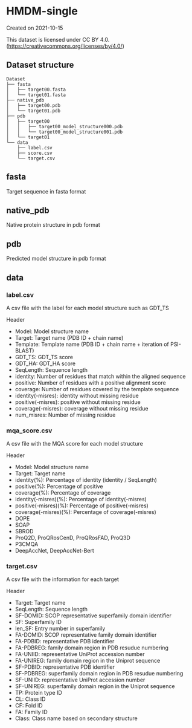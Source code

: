 # HMDM-single

Created on 2021-10-15

This dataset is licensed under CC BY 4.0. (https://creativecommons.org/licenses/by/4.0/)


## Dataset structure

```
Dataset
├── fasta
│   ├── target00.fasta
│   └── target01.fasta
├── native_pdb
│   ├── target00.pdb
│   └── target01.pdb
├── pdb
│   ├── target00
│   │   ├── target00_model_structure000.pdb
│   │   └── target00_model_structure001.pdb
│   └── target01
└── data
    ├── label.csv
    ├── score.csv
    └── target.csv

```


## fasta
Target sequence in fasta format


## native_pdb
Native protein structure in pdb format


## pdb
Predicted model structure in pdb format


## data

### label.csv
A csv file with the label for each model structure such as GDT_TS

Header

* Model: Model structure name
* Target: Target name (PDB ID + chain name)
* Template: Template name (PDB ID + chain name + iteration of PSI-BLAST)
* GDT_TS: GDT_TS score
* GDT_HA: GDT_HA score
* SeqLength: Sequence length
* identity: Number of residues that match within the aligned sequence
* positive: Number of residues with a positive alignment score
* coverage: Number of residues covered by the template sequence
* identity(-misres): identity without missing residue
* positive(-misres): positive without missing residue
* coverage(-misres): coverage without missing residue
* num_misres: Number of missing residue


### mqa_score.csv
A csv file with the MQA score for each model structure

Header

* Model: Model structure name
* Target: Target name
* identity(%): Percentage of identity (identity / SeqLength)
* positive(%): Percentage of positive
* coverage(%): Percentage of coverage
* identity(-misres)(%): Percentage of identity(-misres)
* positive(-misres)(%): Percentage of positive(-misres)
* coverage(-misres)(%): Percentage of coverage(-misres)
* DOPE
* SOAP
* SBROD
* ProQ2D, ProQRosCenD, ProQRosFAD, ProQ3D
* P3CMQA
* DeepAccNet, DeepAccNet-Bert


### target.csv
A csv file with the information for each target

Header

* Target: Target name
* SeqLength: Sequence length
* SF-DOMID: SCOP representative superfamily domain identifier
* SF: Superfamily ID
* len_SF: Entry number in superfamily
* FA-DOMID: SCOP representative family domain identifier
* FA-PDBID: representative PDB identifier
* FA-PDBREG: family domain region in PDB resudue numbering
* FA-UNIID: representative UniProt accession number
* FA-UNIREG: family domain region in the Uniprot sequence
* SF-PDBID: representative PDB identifier
* SF-PDBREG: superfamily domain region in PDB resudue numbering
* SF-UNIID: representative UniProt accession number
* SF-UNIREG: superfamily domain region in the Uniprot sequence
* TP: Protein type ID
* CL: Class ID
* CF: Fold ID
* FA: Family ID
* Class: Class name based on secondary structure
